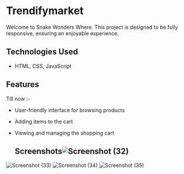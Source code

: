 # Trendifymarket

Welcome to Snake Wonders Where. This project is designed to be fully responsive, ensuring an enjoyable experience.

## Technologies Used

- HTML, CSS, JavaScript

## Features
Till now :-
- User-friendly interface for browsing products
- Adding items to the cart
- Viewing and managing the shopping cart

  ## Screenshots![Screenshot (32)](https://github.com/Pal2912/Trendifymarket/assets/120407245/0f4a959c-ed63-4bf5-831d-ca8e3f8b27b6)
![Screenshot (33)](https://github.com/Pal2912/Trendifymarket/assets/120407245/095eafc2-9907-4626-a2a4-1c1e832ee4d6)
![Screenshot (34)](https://github.com/Pal2912/Trendifymarket/assets/120407245/eb18d69c-7e26-4154-97e4-d14b71924952)
![Screenshot (35)](https://github.com/Pal2912/Trendifymarket/assets/120407245/1bc6e3c3-9cb4-4ab0-9b65-f5f73941c1f4)
